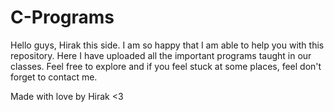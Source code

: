 # C-Programs
Hello guys, Hirak this side. I am so happy that I am able to help you with this repository. Here I have uploaded all the important programs taught in our classes. Feel free to explore and if you feel stuck at some places, feel don't forget to contact me.

Made with love by Hirak <3